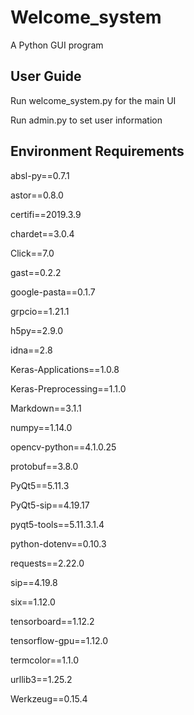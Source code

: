 # Welcome_system
A Python GUI program

## User Guide
Run welcome_system.py for the main UI

Run admin.py to set user information

## Environment Requirements

absl-py==0.7.1

astor==0.8.0

certifi==2019.3.9

chardet==3.0.4

Click==7.0

gast==0.2.2

google-pasta==0.1.7

grpcio==1.21.1

h5py==2.9.0

idna==2.8

Keras-Applications==1.0.8

Keras-Preprocessing==1.1.0

Markdown==3.1.1

numpy==1.14.0

opencv-python==4.1.0.25

protobuf==3.8.0

PyQt5==5.11.3

PyQt5-sip==4.19.17

pyqt5-tools==5.11.3.1.4

python-dotenv==0.10.3

requests==2.22.0

sip==4.19.8

six==1.12.0

tensorboard==1.12.2

tensorflow-gpu==1.12.0

termcolor==1.1.0

urllib3==1.25.2

Werkzeug==0.15.4
